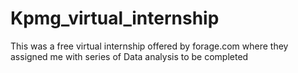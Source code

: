 # Kpmg_virtual_internship
 This was a free virtual internship offered by forage.com where they assigned me with series of Data analysis to be completed

